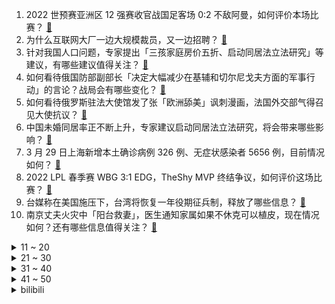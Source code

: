 1. 2022 世预赛亚洲区 12 强赛收官战国足客场 0:2 不敌阿曼，如何评价本场比赛？ [:link:](https://www.zhihu.com/question/524771528)
2. 为什么互联网大厂一边大规模裁员，又一边招聘？ [:link:](https://www.zhihu.com/question/517051862)
3. 针对我国人口问题，专家提出「三孩家庭房价五折、启动同居法立法研究」等建议，有哪些建议值得关注？ [:link:](https://www.zhihu.com/question/524577057)
4. 如何看待俄国防部副部长「决定大幅减少在基辅和切尔尼戈夫方面的军事行动」的言论？战局会有哪些变化？ [:link:](https://www.zhihu.com/question/524858322)
5. 如何看待俄罗斯驻法大使馆发了张「欧洲舔美」讽刺漫画，法国外交部气得召见大使抗议？ [:link:](https://www.zhihu.com/question/524367900)
6. 中国未婚同居率正不断上升，专家建议启动同居法立法研究，将会带来哪些影响？ [:link:](https://www.zhihu.com/question/524735457)
7. 3 月 29 日上海新增本土确诊病例 326 例、无症状感染者 5656 例，目前情况如何？ [:link:](https://www.zhihu.com/question/524936921)
8. 2022 LPL 春季赛 WBG 3:1 EDG，TheShy MVP 终结争议，如何评价这场比赛？ [:link:](https://www.zhihu.com/question/524814905)
9. 台媒称在美国施压下，台湾将恢复一年役期征兵制，释放了哪些信息？ [:link:](https://www.zhihu.com/question/524761021)
10. 南京丈夫火灾中「阳台救妻」，医生通知家属如果不休克可以植皮，现在情况如何？还有哪些信息值得关注？ [:link:](https://www.zhihu.com/question/522220707)
<details>
<summary>11 ~ 20</summary>

11. 南派三叔公司 1547 万股权被冻结，背后的原因有哪些？ [:link:](https://www.zhihu.com/question/524780177)
12. 豆瓣私密小组将停用，出于哪些原因考虑？豆瓣未来将如何发展？ [:link:](https://www.zhihu.com/question/524823729)
13. 波兰前陆军司令称波兰有权向俄罗斯声索加里宁格勒的归属权提出要求，对此你如何评价？ [:link:](https://www.zhihu.com/question/524589191)
14. 如何看待华为轮值董事长郭平表示「华为将投资芯片领域重构，用堆叠与面积换性能」？ [:link:](https://www.zhihu.com/question/524723537)
15. 第五轮俄乌谈判中，乌方提出不加入任何军事联盟，但希望得到安全保障，还有哪些信息值得关注？ [:link:](https://www.zhihu.com/question/524870572)
16. 网曝一男孩疑用电梯门勒杀宠物狗，安徽马鞍山警方介入 ，目前情况如何？ [:link:](https://www.zhihu.com/question/524621768)
17. 专家建议将法定婚龄降到 18 岁，认为成年了就应该有结婚的权利，你是否赞同？如果采纳，将有哪些影响？ [:link:](https://www.zhihu.com/question/524671844)
18. 如何看待顶流基金经理杨锐文称政策底已出现，并表示「除了必要的生活费，我和父母已满仓基金」？ [:link:](https://www.zhihu.com/question/524788074)
19. 1 胜 3 平 6 负排名小组倒数第二，如何评价国足在 2022 世预赛 12 强赛上的整体表现？ [:link:](https://www.zhihu.com/question/524919529)
20. 怎么看待《塞尔达传说 旷野之息》续作跳票将在2023年春季发售？ [:link:](https://www.zhihu.com/question/524878198)
</details>
<details>
<summary>21 ~ 30</summary>

21. 华为轮值董事长郭平称 「华为坚持不造车，助力客户造好车、卖好车」，背后有那些信息值得关注？ [:link:](https://www.zhihu.com/question/524632091)
22. 为什么法拍房便宜，却少有人买? [:link:](https://www.zhihu.com/question/518596017)
23. 我是大一女生，有点管不住钱，我妈一周给我二百块钱（所有花费就这二百），该怎么跟她说其实这不太够花呢？ [:link:](https://www.zhihu.com/question/524814129)
24. 如何看待小米 11 Ultra 发布一周年之际，米粉节期间降价 1500 元？ [:link:](https://www.zhihu.com/question/524585373)
25. 小米称自媒体作者凌建平抹黑造谣，小米将起诉该作者，还有哪些信息值得关注？ [:link:](https://www.zhihu.com/question/524817755)
26. 民航局专家表示「3.21」东航 MU5735 航空器飞行事故调查存在 3 大挑战，哪些信息值得关注？ [:link:](https://www.zhihu.com/question/524734933)
27. 和日本女性恋爱是种怎样的体验？ [:link:](https://www.zhihu.com/question/33957186)
28. 你的家乡有什么被低估了的美食？ [:link:](https://www.zhihu.com/question/523628781)
29. 怎样背英语单词才高效？ [:link:](https://www.zhihu.com/question/19580414)
30. 孕妇上夜班打瞌睡被公司开除，法院认定其不属严重违纪，公司赔 4.8 万，如何看待此类职场事件？ [:link:](https://www.zhihu.com/question/524606319)
</details>
<details>
<summary>31 ~ 40</summary>

31. 学霸情侣在牛津大学图书馆约定终身，怎样才能像学霸一样获得浪漫且高质量的爱情？ [:link:](https://www.zhihu.com/question/524759766)
32. 一岁半的宝宝老是吃手，捡地上垃圾吃，如何引导？ [:link:](https://www.zhihu.com/question/523443861)
33. 怎么看倪海厦老师在中医方面大成，但短寿的现实? [:link:](https://www.zhihu.com/question/522891891)
34. 中国留学生入境澳大利亚遭无端盘查并被遣返，外交部称已提出严正交涉，如何看待澳方的做法？ [:link:](https://www.zhihu.com/question/524659707)
35. 俄方称「收到了乌方关于保持中立和无核地位意愿」的提议，且不反对乌加入欧盟，双方谈判的结果如何？ [:link:](https://www.zhihu.com/question/524866610)
36. 2022 世预欧附加赛决赛，葡萄牙 2:0 北马其顿挺进世界杯，C 罗献助攻，如何评价这场比赛？ [:link:](https://www.zhihu.com/question/524060788)
37. 有哪些装修建议，当初没有听设计师的，现在很后悔？ [:link:](https://www.zhihu.com/question/435558087)
38. 华为表示今年将招聘 1 万多名应届生，为什么其他互联网大厂纷纷裁员，华为却在扩招？ [:link:](https://www.zhihu.com/question/524631927)
39. 雅思口语，如何才能消除背诵的痕迹? [:link:](https://www.zhihu.com/question/520137664)
40. 到底是先买房好，还是先买车好？ [:link:](https://www.zhihu.com/question/523165254)
</details>
<details>
<summary>41 ~ 50</summary>

41. 为什么会有人相信骗子的话去缅甸找高薪工作呢？ [:link:](https://www.zhihu.com/question/518459639)
42. 妻子实名举报医生丈夫收回扣养小三，目前纪委已介入调查，如何看待这一事件？该如何杜绝医生收回扣这一现象？ [:link:](https://www.zhihu.com/question/524798740)
43. 为什么几乎所有游戏都不愿意把概率（命中率）做成真实的概率？ [:link:](https://www.zhihu.com/question/473432101)
44. 当人们喜欢计算机，喜欢编程时，在喜欢些什么呢？ [:link:](https://www.zhihu.com/question/523430243)
45. 按照目前形势，如果上海下定决心直接封一周，是否可以控制住疫情呢? [:link:](https://www.zhihu.com/question/524217713)
46. 如何看待瓦妮莎宣布与耐克重新建立合作关系并生产科比球鞋以及其他产品？对于市场及球迷来说，这意味着什么？ [:link:](https://www.zhihu.com/question/523988825)
47. 如何看待拜登政府将提议对美国最富裕的家庭征收最低 20% 的税，涵盖股票等资产的未实现收益？ [:link:](https://www.zhihu.com/question/524679831)
48. 显示器是60Hz，那么玩游戏有必要超过60帧吗？ [:link:](https://www.zhihu.com/question/403264252)
49. 为什么大家都不愿意买 30 系显卡？ [:link:](https://www.zhihu.com/question/524409298)
50. 经常有人会问，人读了那么多书，最终可能还是归于平凡，何苦折腾，读书的意义究竟是什么呢？ [:link:](https://www.zhihu.com/question/524674737)
</details><details>
<summary>bilibili</summary>

1. 我来B站“卖瓜”了！ [:link:](//www.bilibili.com/video/BV1g3411W7ye)
2. 【舔狗之王】“我最巅峰的时候同时舔七个” [:link:](//www.bilibili.com/video/BV1hY411J7j5)
3. 把1斤重的猪蹄，剁成315个小颗粒！ [:link:](//www.bilibili.com/video/BV1ca4114778)
4. 2019~2022。感谢所有的朋友们。 [:link:](//www.bilibili.com/video/BV1AF411s7vZ)
5. 《原神》角色演示-「神里绫人：林隐泓洄」 [:link:](//www.bilibili.com/video/BV1wa41147eh)
6. 长相和声音完全不符是怎样的体验？ [:link:](//www.bilibili.com/video/BV1bS4y1N7yn)
7. B站的姐妹们，小心你们的手机屏幕。兄弟们，对不住了。 [:link:](//www.bilibili.com/video/BV1SS4y1U7GP)
8. 在白俄罗斯如何搞偷袭？【小约翰】 [:link:](//www.bilibili.com/video/BV1x94y1f7x4)
9. 谈恋爱？不如做数学题 [:link:](//www.bilibili.com/video/BV1sL4y177sC)
10. 把爱返还给社会❤️收垃圾大爷的话让我泪目 [:link:](//www.bilibili.com/video/BV1XS4y1U7XP)
<details>
<summary>11 ~ 20</summary>

11. 黑帮：尝尝我们的酷刑吧！！ [:link:](//www.bilibili.com/video/BV1ZT4y1i7Ev)
12. 我这00后好像跟网络上不太一样 [:link:](//www.bilibili.com/video/BV1Yr4y1q7Qz)
13. 重返青春了兄弟们 [:link:](//www.bilibili.com/video/BV1W94y1f7y9)
14. 康熙四公主：真正的大女主，是什么样的？【雍正王朝】 [:link:](//www.bilibili.com/video/BV1mF411W7jD)
15. 【波兰球】各国防疫 [:link:](//www.bilibili.com/video/BV1w94y1f7NM)
16. 别再玩假原神了！都来玩这款真原神！ [:link:](//www.bilibili.com/video/BV1vu411v7HH)
17. 买了期房10年交不了，实拍西安300多户居民住进烂尾楼！ [:link:](//www.bilibili.com/video/BV1nP4y1M7dN)
18. 国家真实比例 [:link:](//www.bilibili.com/video/BV1JZ4y1z7fk)
19. 3000万到15亿，草帽一伙悬赏令传遍全世界 [:link:](//www.bilibili.com/video/BV1ru411q7Vd)
20. 【 未 来 预 告 】 [:link:](//www.bilibili.com/video/BV1Tq4y1e7YE)
</details>
<details>
<summary>21 ~ 30</summary>

21. 保卫者 [:link:](//www.bilibili.com/video/BV1G94y1f7h4)
22. Vitas！别一天老喊那海豚音谁不会啊！ [:link:](//www.bilibili.com/video/BV1rT4y1e7gG)
23. 【STN快报第六季26】lol电竞经理有钱就能当？ [:link:](//www.bilibili.com/video/BV1a34y147Gc)
24. 流量大的，便是好么 [:link:](//www.bilibili.com/video/BV1sT4y1i7AD)
25. 初听只是斜刘海，再听已是地中海 [:link:](//www.bilibili.com/video/BV1Xu411q7CM)
26. 我爸终于还是发现了我的B站账号……………… [:link:](//www.bilibili.com/video/BV1Jr4y1q721)
27. 制裁第三年，华为过得如何，下一步怎样破局？ [:link:](//www.bilibili.com/video/BV1rr4y1W75P)
28. 大家好我们是琪琪 恰恰 蹦蹦和拉拉 [:link:](//www.bilibili.com/video/BV1Vb4y1W7zP)
29. 童年愿望达成！！用轮胎打造【天女兽】?!!!【数码宝贝系列02】 [:link:](//www.bilibili.com/video/BV1rS4y12787)
30. 重庆超爽羊肉吃法！全城卖28元，爆香一碗却能干掉2碗米饭！ [:link:](//www.bilibili.com/video/BV1tL411A7Z3)
</details>
<details>
<summary>31 ~ 40</summary>

31. 《梗王之王》多少梗，快来快来数一数，24678... [:link:](//www.bilibili.com/video/BV1Ku411B7XR)
32. 小学妹妹问我电脑怎么开的时候，我意识到我已经是旧时代的船员了 [:link:](//www.bilibili.com/video/BV1P34y1471j)
33. 我生来就是素颜，何来和解之说？ [:link:](//www.bilibili.com/video/BV1Zi4y1D7rN)
34. 【时代少年团】时代少年团的拍摄日常 [:link:](//www.bilibili.com/video/BV1694y1f7w7)
35. 能耽误您四分钟，来听一下我的原创钢琴曲吗。 [:link:](//www.bilibili.com/video/BV1VY4y1q7ui)
36. 今天给我家几个小猫咪做一个智商测试！ [:link:](//www.bilibili.com/video/BV1TL4y177Re)
37. 【花玲】大喜 [:link:](//www.bilibili.com/video/BV1Fu411i7JM)
38. 【王老菊】见 切 ！ | 艾尔登法环EP.13 [:link:](//www.bilibili.com/video/BV1ja41147Z3)
39. 他在死后，成为了改变历史的间谍 [:link:](//www.bilibili.com/video/BV1yF411x7Wc)
40. 评分9.2！如此美妙的开局！假面骑士Revice半程吐槽！ [:link:](//www.bilibili.com/video/BV16L4y177Ue)
</details>
<details>
<summary>41 ~ 50</summary>

41. “龙叔，别骂了别骂了！！” [:link:](//www.bilibili.com/video/BV1xT4y1e73P)
42. 好给我瘦死了 [:link:](//www.bilibili.com/video/BV1yS4y1N7Vv)
43. 自信点，你永远可以相信中国人的审美 [:link:](//www.bilibili.com/video/BV1YL411A7hX)
44. 1=7？1例器官捐赠，拯救7个生命！叶沙一个值得被铭记的少年 [:link:](//www.bilibili.com/video/BV1SP4y1T75K)
45. 当你和女朋友一起追剧！ [:link:](//www.bilibili.com/video/BV1ar4y1q7nT)
46. 《唯一》告五人-耳机听有惊喜 [:link:](//www.bilibili.com/video/BV1jq4y1Y7QR)
47. “后来，再也没有这样敢拍又欢乐的悬疑剧了...” [:link:](//www.bilibili.com/video/BV163411p7B1)
48. 【卡琳娜和揉西】关于我如何将假发做成真发的秘密 [:link:](//www.bilibili.com/video/BV1JS4y1m7zw)
49. 这是 户外烤地瓜神器吗 [:link:](//www.bilibili.com/video/BV1m3411n7hK)
50. 长沙小伙用CG将52岁妈妈打造成迪士尼公主！ [:link:](//www.bilibili.com/video/BV1d94y1Z7e8)
</details>
<details>
<summary>51 ~ 60</summary>

51. 鸡肉的脂肪都在皮上，健身的同学吃鸡要去皮。 [:link:](//www.bilibili.com/video/BV18L4y177Xj)
52. ✟ 冬の花に駆ける ✟ [:link:](//www.bilibili.com/video/BV1EF411W7Fj)
53. 被别人打了不要怕，这份提车攻略收藏好！ [:link:](//www.bilibili.com/video/BV1DY4y1i7AJ)
54. 养了6个月的章鱼，连续两天爬出鱼缸计划逃跑！最终我也无能为力了...... [:link:](//www.bilibili.com/video/BV1C3411p7T5)
55. 别再被“景点雨花石”骗了，狐主任带你看真正的雨花石！ [:link:](//www.bilibili.com/video/BV1Mu411i7bL)
56. 【这些真的用来打仗的？】 [:link:](//www.bilibili.com/video/BV1pL4y177ie)
57. 【原神】五等分の稻妻老婆【爆肝描改动画】 [:link:](//www.bilibili.com/video/BV1yL4y177Dz)
58. 非常感谢大家一路以来的支持 [:link:](//www.bilibili.com/video/BV1a34y147jm)
59. 空白100年战争终极猜想！失去“声音”的乔伊波伊，与重生的太阳神之力！人人果实幻兽种能力大盘点！ [:link:](//www.bilibili.com/video/BV1Dq4y1Y7rx)
60. 普京批日本“不敢点名是谁扔下了原子弹”，日网友：日本不是独立国家的事败露了 [:link:](//www.bilibili.com/video/BV1Hi4y1k7fz)
</details>
<details>
<summary>61 ~ 70</summary>

61. 按规矩来，全体广东人先回避一下. [:link:](//www.bilibili.com/video/BV17F411s74k)
62. 这只猫  傻得可爱 [:link:](//www.bilibili.com/video/BV1rF411x7pC)
63. 没规定说不行啊 [:link:](//www.bilibili.com/video/BV1pL4y177yU)
64. 爱摸鱼的诗人同学💚【原神/温迪/原创竖屏手书】 [:link:](//www.bilibili.com/video/BV1UF411x7Wm)
65. 当你能在游戏里「玩手机」？？！ [:link:](//www.bilibili.com/video/BV1DL4y1j74i)
66. 兄弟们，我这是被骗了吗？ [:link:](//www.bilibili.com/video/BV1R34y1t7CB)
67. 从百万存款到原地破产，我做了些啥。。。。 [:link:](//www.bilibili.com/video/BV1Ua411t7yj)
68. #巴基斯坦#核弹 [:link:](//www.bilibili.com/video/BV1944y1N7UW)
69. 上头买了个1w4的纸灯，居然是全网首开?【图一乐08】 [:link:](//www.bilibili.com/video/BV1PY411J7Q6)
70. 一只橘猫每天挨打2000下，这是它的身体发生的变化! [:link:](//www.bilibili.com/video/BV1vU4y1d7Qc)
</details>
<details>
<summary>71 ~ 80</summary>

71. 在河流中强行建造水坝会发生什么？用模块模拟，有趣的现象发生了 [:link:](//www.bilibili.com/video/BV1LL411A7SY)
72. 【罗翔】如果错的行为导致好的结果？这件事情如何衡量？ [:link:](//www.bilibili.com/video/BV1Nu411B79n)
73. 南方人第一次吃生腌！配10元粥底火锅竟然是这种味道…… [:link:](//www.bilibili.com/video/BV1qu411q7mQ)
74. 巨人在现实中到底有多大？爆肝30天，用特效还原巨人变身名场面！ [:link:](//www.bilibili.com/video/BV1gS4y1m7wj)
75. 继续挑战一个币自律一天，我已经坚持1870天，只要你们给我续命，我就能坚持！ [:link:](//www.bilibili.com/video/BV1Hq4y1Y7Mu)
76. 【半佛】真不行，还是打工吧。 [:link:](//www.bilibili.com/video/BV1ZT4y1i7eV)
77. 当你给对象打电话时 [:link:](//www.bilibili.com/video/BV1F44y1K74x)
78. 你再这样晨跑，就真的会猝死 [:link:](//www.bilibili.com/video/BV1z44y1N7G5)
79. 我帮百大上王者 [:link:](//www.bilibili.com/video/BV1XU4y1d7YR)
80. 虽然考研落榜了，但上了两天班，我还挺开心的，给你们分享下我的新工作！ [:link:](//www.bilibili.com/video/BV1VY4y1q7DL)
</details>
<details>
<summary>81 ~ 90</summary>

81. 大开眼界！一滴水放大1000倍，见证微观生物的生殖、捕食和死亡！ [:link:](//www.bilibili.com/video/BV16i4y1k7GL)
82. 法语版爱丫爱丫？ [:link:](//www.bilibili.com/video/BV1ka411x7tU)
83. 炸 鸡 汉 堡 天 花 板 [:link:](//www.bilibili.com/video/BV1z44y1A7WV)
84. 熊孩子电梯内用火机引燃广告牌，消防：如果是成年人会构成违法犯罪行为！ [:link:](//www.bilibili.com/video/BV1kT4y1i7Jv)
85. 局长：杨利伟 [:link:](//www.bilibili.com/video/BV1x5411S7tX)
86. 小学门口的一元一碗鸡蛋火腿炒饭，小学生的快钱不快乐我不知道，反正我们是快乐的！ [:link:](//www.bilibili.com/video/BV1CS4y1N7sM)
87. 【老胡】史上最惨盗版网站！被白嫖百万版权费！ [:link:](//www.bilibili.com/video/BV1Eq4y1Y7io)
88. 孙策要增强了！以后可以追着吕布打了 [:link:](//www.bilibili.com/video/BV1Cu411v7zA)
89. 解 封 in the morning [:link:](//www.bilibili.com/video/BV1UZ4y1B7Kv)
90. 一句话回怼网络喷子！ [:link:](//www.bilibili.com/video/BV1RP4y1T71L)
</details>
<details>
<summary>91 ~ 100</summary>

91. 沉痛哀悼！东航MU5735事故现场全场鸣笛致哀 [:link:](//www.bilibili.com/video/BV1QF411W7Nj)
92. 做骑手这么久，最讨厌的就是帮顾客丢垃圾，很多顾客还觉得理所当然，不帮忙反而还会给我们差评 [:link:](//www.bilibili.com/video/BV1g3411L7QL)
93. 邀请粉丝到这里来玩！到了我们对他掏心掏肺 [:link:](//www.bilibili.com/video/BV1c44y1K7gm)
94. 《 奇 怪 的 小 龟 龟 增 加 了 》 [:link:](//www.bilibili.com/video/BV19L4y177jc)
95. 【特效向】全明星の火线团战 [:link:](//www.bilibili.com/video/BV1v44y1N7E5)
96. 指挥部确认 东航MU5735航班上人员已全部遇难 [:link:](//www.bilibili.com/video/BV16S4y127eF)
97. 五个稀奇古怪的网站，浪费你46秒时间。 [:link:](//www.bilibili.com/video/BV1dq4y1e72u)
98. 自己做的魔芋爽你们吃过吗？今天我把自制魔芋爽的做法分享给大家看看 [:link:](//www.bilibili.com/video/BV1tr4y1q73b)
99. 哈哈哈哈哈 饼子来喽 [:link:](//www.bilibili.com/video/BV1f34y1x7sM)
100. 仓鼠：你真是活阎王我冬眠你就把我活埋了？ [:link:](//www.bilibili.com/video/BV1RP4y1T7Wv)
</details></details>